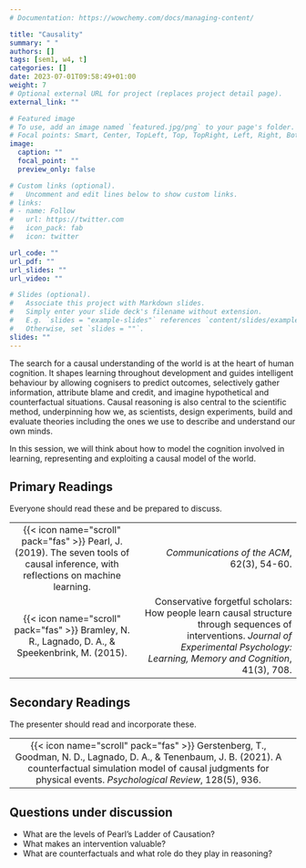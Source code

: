 ```yaml
---
# Documentation: https://wowchemy.com/docs/managing-content/

title: "Causality"
summary: " "
authors: []
tags: [sem1, w4, t]
categories: []
date: 2023-07-01T09:58:49+01:00
weight: 7
# Optional external URL for project (replaces project detail page).
external_link: ""

# Featured image
# To use, add an image named `featured.jpg/png` to your page's folder.
# Focal points: Smart, Center, TopLeft, Top, TopRight, Left, Right, BottomLeft, Bottom, BottomRight.
image:
  caption: ""
  focal_point: ""
  preview_only: false

# Custom links (optional).
#   Uncomment and edit lines below to show custom links.
# links:
# - name: Follow
#   url: https://twitter.com
#   icon_pack: fab
#   icon: twitter

url_code: ""
url_pdf: ""
url_slides: ""
url_video: ""

# Slides (optional).
#   Associate this project with Markdown slides.
#   Simply enter your slide deck's filename without extension.
#   E.g. `slides = "example-slides"` references `content/slides/example-slides.md`.
#   Otherwise, set `slides = ""`.
slides: ""
---
```


The search for a causal understanding of the world is at the heart of human cognition. It shapes learning throughout development and guides intelligent behaviour by allowing cognisers to predict outcomes, selectively gather information, attribute blame and credit, and imagine hypothetical and counterfactual situations. Causal reasoning is also central to the scientific method, underpinning how we, as scientists, design experiments, build and evaluate theories including the ones we use to describe and understand our own minds.

In this session, we will think about how to model the cognition involved in learning, representing and exploiting a causal model of the world.

## Primary Readings

Everyone should read these and be prepared to discuss.

|  |  |
|:----:|-----:|
| {{< icon name="scroll" pack="fas" >}} Pearl, J. (2019). The seven tools of causal inference, with reflections on machine learning. | *Communications of the ACM*, 62(3), 54-60.
{{< icon name="scroll" pack="fas" >}} Bramley, N. R., Lagnado, D. A., & Speekenbrink, M. (2015). | Conservative forgetful scholars: How people learn causal structure through sequences of interventions. *Journal of Experimental Psychology: Learning, Memory and Cognition*, 41(3), 708. |

## Secondary Readings

The presenter should read and incorporate these.

|  |  |
|:----:|-----:|
| {{< icon name="scroll" pack="fas" >}} Gerstenberg, T., Goodman, N. D., Lagnado, D. A., & Tenenbaum, J. B. (2021). A counterfactual simulation model of causal judgments for physical events. *Psychological Review*, 128(5), 936. |



## Questions under discussion

- What are the levels of Pearl’s Ladder of Causation?
- What makes an intervention valuable?
- What are counterfactuals and what role do they play in reasoning?


